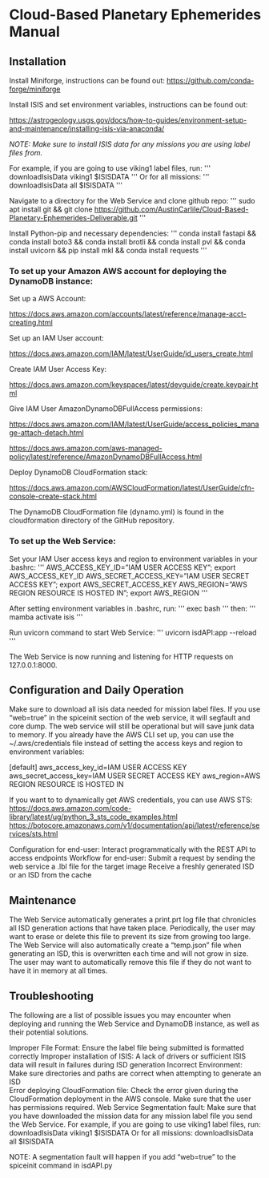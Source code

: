 # Cloud-Based Planetary Ephemerides Manual

## Installation

Install Miniforge, instructions can be found out:
https://github.com/conda-forge/miniforge

Install ISIS and set environment variables, instructions can be found out:

https://astrogeology.usgs.gov/docs/how-to-guides/environment-setup-and-maintenance/installing-isis-via-anaconda/

_NOTE: Make sure to install ISIS data for any missions you are using label files from._

For example, if you are going to use viking1 label files, run: 
'''
downloadIsisData viking1 $ISISDATA
'''
Or for all missions:
'''
downloadIsisData all $ISISDATA
'''

Navigate to a directory for the Web Service and clone github repo:
'''
sudo apt install git && git clone https://github.com/AustinCarlile/Cloud-Based-Planetary-Ephemerides-Deliverable.git
'''

Install Python-pip and necessary dependencies:
'''
conda install fastapi && conda install boto3 && conda install brotli && conda install pvl && conda install uvicorn && pip install mkl && conda install requests
'''

### To set up your Amazon AWS account for deploying the DynamoDB instance:
Set up a AWS Account:

https://docs.aws.amazon.com/accounts/latest/reference/manage-acct-creating.html

Set up an IAM User account:

https://docs.aws.amazon.com/IAM/latest/UserGuide/id_users_create.html

Create IAM User Access Key:

https://docs.aws.amazon.com/keyspaces/latest/devguide/create.keypair.html

Give IAM User AmazonDynamoDBFullAccess permissions:

https://docs.aws.amazon.com/IAM/latest/UserGuide/access_policies_manage-attach-detach.html

https://docs.aws.amazon.com/aws-managed-policy/latest/reference/AmazonDynamoDBFullAccess.html

Deploy DynamoDB CloudFormation stack:

https://docs.aws.amazon.com/AWSCloudFormation/latest/UserGuide/cfn-console-create-stack.html

The DynamoDB CloudFormation file (dynamo.yml) is found in the cloudformation directory of the GitHub repository.

### To set up the Web Service:
Set your IAM User access keys and region to environment variables in your .bashrc:
'''
AWS_ACCESS_KEY_ID=”IAM USER ACCESS KEY”; export AWS_ACCESS_KEY_ID
AWS_SECRET_ACCESS_KEY=”IAM USER SECRET ACCESS KEY”; export AWS_SECRET_ACCESS_KEY
AWS_REGION=”AWS REGION RESOURCE IS HOSTED IN”; export AWS_REGION
'''

After setting environment variables in .bashrc, run: 
'''
exec bash
'''
then: 
'''
mamba activate isis
'''

Run uvicorn command to start Web Service:
'''
uvicorn isdAPI:app --reload
'''

The Web Service is now running and listening for HTTP requests on 127.0.0.1:8000.

## Configuration and Daily Operation
Make sure to download all isis data needed for mission label files. If you use “web=true” in the spiceinit section of the web service, it will segfault and core dump. The web service will still be operational but will save junk data to memory.
If you already have the AWS CLI set up, you can use the ~/.aws/credentials file instead of setting the access keys and region to environment variables:

[default]
aws_access_key_id=IAM USER ACCESS KEY
aws_secret_access_key=IAM USER SECRET ACCESS KEY
aws_region=AWS REGION RESOURCE IS HOSTED IN

If you want to to dynamically get AWS credentials, you can use AWS STS:
https://docs.aws.amazon.com/code-library/latest/ug/python_3_sts_code_examples.html
https://botocore.amazonaws.com/v1/documentation/api/latest/reference/services/sts.html

Configuration for end-user:
Interact programmatically with the REST API to access endpoints
Workflow for end-user:
Submit a request by sending the web service a .lbl file for the target image
Receive a freshly generated ISD or an ISD from the cache

## Maintenance
The Web Service automatically generates a print.prt log file that chronicles all ISD generation actions that have taken place. Periodically, the user may want to erase or delete this file to prevent its size from growing too large.
The Web Service will also automatically create a “temp.json” file when generating an ISD, this is overwritten each time and will not grow in size. The user may want to automatically remove this file if they do not want to have it in memory at all times.

## Troubleshooting
The following are a list of possible issues you may encounter when deploying and running the Web Service and DynamoDB instance, as well as their potential solutions.

Improper File Format:
Ensure the label file being submitted is formatted correctly
Improper installation of ISIS:
A lack of drivers or sufficient ISIS data will result in failures during ISD generation
Incorrect Environment:
Make sure directories and paths are correct when attempting to generate an ISD\
Error deploying CloudFormation file:
Check the error given during the CloudFormation deployment in the AWS console. Make sure that the user has permissions required.
Web Service Segmentation fault:
Make sure that you have downloaded the mission data for any mission label file you send the Web Service. 
For example, if you are going to use viking1 label files, run: 
downloadIsisData viking1 $ISISDATA
Or for all missions:
downloadIsisData all $ISISDATA

NOTE: A segmentation fault will happen if you add “web=true” to the spiceinit command in isdAPI.py

